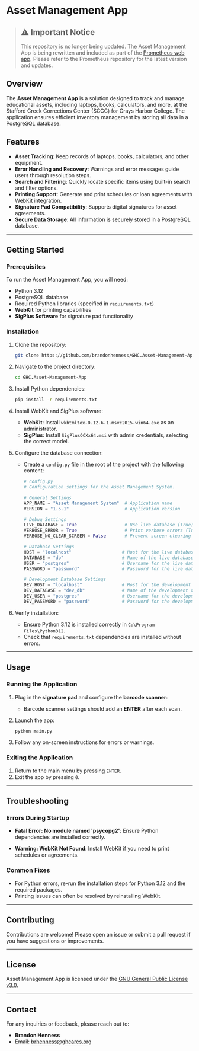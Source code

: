 # Asset Management App

> ## ⚠️ Important Notice
> This repository is no longer being updated. The Asset Management App is being rewritten and included as part of the [Prometheus web app](https://github.com/brandonhenness/Prometheus). Please refer to the Prometheus repository for the latest version and updates.

## Overview
The **Asset Management App** is a solution designed to track and manage educational assets, including laptops, books, calculators, and more, at the Stafford Creek Corrections Center (SCCC) for Grays Harbor College. The application ensures efficient inventory management by storing all data in a PostgreSQL database.

## Features
- **Asset Tracking**: Keep records of laptops, books, calculators, and other equipment.
- **Error Handling and Recovery**: Warnings and error messages guide users through resolution steps.
- **Search and Filtering**: Quickly locate specific items using built-in search and filter options.
- **Printing Support**: Generate and print schedules or loan agreements with WebKit integration.
- **Signature Pad Compatibility**: Supports digital signatures for asset agreements.
- **Secure Data Storage**: All information is securely stored in a PostgreSQL database.

---

## Getting Started

### Prerequisites
To run the Asset Management App, you will need:
- Python 3.12
- PostgreSQL database
- Required Python libraries (specified in `requirements.txt`)
- **WebKit** for printing capabilities
- **SigPlus Software** for signature pad functionality

### Installation
1. Clone the repository:
   ```bash
   git clone https://github.com/brandonhenness/GHC.Asset-Management-App.git
   ```
2. Navigate to the project directory:
   ```bash
   cd GHC.Asset-Management-App
   ```
3. Install Python dependencies:
   ```bash
   pip install -r requirements.txt
   ```
4. Install WebKit and SigPlus software:
   - **WebKit**: Install `wkhtmltox-0.12.6-1.msvc2015-win64.exe` as an administrator.
   - **SigPlus**: Install `SigPlusOCXx64.msi` with admin credentials, selecting the correct model.

5. Configure the database connection:
   - Create a `config.py` file in the root of the project with the following content:

     ```python
     # config.py
     # Configuration settings for the Asset Management System.

     # General Settings
     APP_NAME = "Asset Management System"  # Application name
     VERSION = "1.5.1"                     # Application version

     # Debug Settings
     LIVE_DATABASE = True                  # Use live database (True) or test database (False)
     VERBOSE_ERROR = True                  # Print verbose errors (True) or skip them (False)
     VERBOSE_NO_CLEAR_SCREEN = False       # Prevent screen clearing during debug (True)

     # Database Settings
     HOST = "localhost"                   # Host for the live database
     DATABASE = "db"                      # Name of the live database
     USER = "postgres"                    # Username for the live database
     PASSWORD = "password"                # Password for the live database

     # Development Database Settings
     DEV_HOST = "localhost"               # Host for the development database
     DEV_DATABASE = "dev_db"              # Name of the development database
     DEV_USER = "postgres"                # Username for the development database
     DEV_PASSWORD = "password"            # Password for the development database
     ```

6. Verify installation:
   - Ensure Python 3.12 is installed correctly in `C:\Program Files\Python312`.
   - Check that `requirements.txt` dependencies are installed without errors.

---

## Usage

### Running the Application
1. Plug in the **signature pad** and configure the **barcode scanner**:
   - Barcode scanner settings should add an **ENTER** after each scan.

2. Launch the app:
   ```bash
   python main.py
   ```
4. Follow any on-screen instructions for errors or warnings.

### Exiting the Application
1. Return to the main menu by pressing `ENTER`.
2. Exit the app by pressing `0`.

---

## Troubleshooting

### Errors During Startup
- **Fatal Error: No module named 'psycopg2'**:
  Ensure Python dependencies are installed correctly.

- **Warning: WebKit Not Found**:
  Install WebKit if you need to print schedules or agreements.

### Common Fixes
- For Python errors, re-run the installation steps for Python 3.12 and the required packages.
- Printing issues can often be resolved by reinstalling WebKit.

---

## Contributing
Contributions are welcome! Please open an issue or submit a pull request if you have suggestions or improvements.

---

## License
Asset Management App is licensed under the [GNU General Public License v3.0](LICENSE).

---

## Contact
For any inquiries or feedback, please reach out to:
- **Brandon Henness**
- Email: [brhenness@ghcares.org](mailto:brhenness@ghcares.org)

